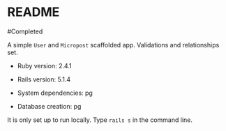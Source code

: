 # README
#Completed

A simple `User` and `Micropost` scaffolded app.  Validations and relationships set.

* Ruby version: 2.4.1

* Rails version: 5.1.4

* System dependencies: pg

* Database creation: pg

It is only set up to run locally.  Type `rails s` in the command line.
